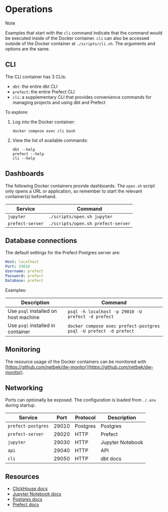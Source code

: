 # Operations

> [!NOTE]
> Examples that start with the `cli` command indicate that the command would be executed inside of the Docker container. `cli` can also be accessed outside of the Docker container at `./scripts/cli.sh`. The arguments and options are the same.

## CLI

The CLI container has 3 CLIs:

- `dbt`: the entire dbt CLI
- `prefect`: the entire Prefect CLI
- `cli`: a supplementary CLI that provides convenience commands for managing projects and using dbt and Prefect

To explore:

1. Log into the Docker container:

    ```shell
    docker compose exec cli bash
    ```

2. View the list of available commands:

    ```shell
    dbt --help
    prefect --help
    cli --help
    ```

## Dashboards

The following Docker containers provide dashboards. The `open.sh` script only opens a URL or application, so remember to start the relevant container(s) beforehand.

| Service            | Command                            |
|--------------------|------------------------------------|
| `jupyter`          | `./scripts/open.sh jupyter`        |
| `prefect-server`   | `./scripts/open.sh prefect-server` |

## Database connections

The default settings for the Prefect Postgres server are:

```yaml
Host: localhost
Port: 29010
Username: prefect
Password: prefect
Database: prefect
```

Examples:

| Description                          | Command                                                           |
|--------------------------------------|-------------------------------------------------------------------|
| Use `psql` installed on host machine | `psql -h localhost -p 29010 -U prefect -d prefect`                |
| Use `psql` installed in container    | `docker compose exec prefect-postgres psql -U prefect -d prefect` |

## Monitoring

The resource usage of the Docker containers can be monitored with [https://github.com/netbek/dw-monitor](https://github.com/netbek/dw-monitor).

## Networking

Ports can optionally be exposed. The configuration is loaded from `./.env` during startup.

| Service            | Port  | Protocol    | Description           |
|--------------------|-------|-------------|-----------------------|
| `prefect-postgres` | 29010 | Postgres    | Postgres              |
| `prefect-server`   | 29020 | HTTP        | Prefect               |
| `jupyter`          | 29030 | HTTP        | Jupyter Notebook      |
| `api`              | 29040 | HTTP        | API                   |
| `cli`              | 29050 | HTTP        | dbt docs              |

## Resources

- [ClickHouse docs](https://clickhouse.com/docs)
- [Jupyter Notebook docs](https://jupyter-notebook.readthedocs.io/en/latest/)
- [Postgres docs](https://www.postgresql.org/docs/current/index.html)
- [Prefect docs](https://docs.prefect.io)
